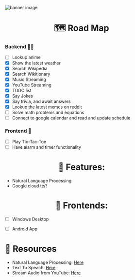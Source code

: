 ![banner image](resources/README/github%20banner%20image.png)


 <h1 align="center">🗺️ Road Map</h1>
   
### Backend 👨‍💻
   - [ ] Lookup anime
   - [x] Show the latest weather
   - [x] Search Wikipedia
   - [x] Search Wikitionary
   - [x] Music Streaming
   - [x] YouTube Streaming
   - [x] TODO list
   - [x] Say Jokes
   - [x] Say trivia, and await answers
   - [x] Lookup the latest memes on reddit
   - [ ] Solve math problems and equations
   - [ ] Connect to google calendar and read and update schedule 

### Frontend 💄
   - [ ] Play Tic-Tac-Toe
   - [ ] Have alarm and timer functionality

 <h1 align="center">🔧 Features:</h1>
 
 - Natural Language Processing
 - Google cloud tts?


<h1 align="center">💄 Frontends:</h1>
 
 - [ ] Windows Desktop
 - [ ] Android App


<h1>🔎 Resources</h1>

  - Natural Language Processing: <a href="https://realpython.com/nltk-nlp-python/">Here</a>
  - Text To Speach: <a href="https://cloud.google.com/text-to-speech/">Here</a>
  - Stream Audio from YouTube: <a href="https://stackoverflow.com/questions/49354232/how-to-stream-audio-from-a-youtube-url-in-python-without-download/49354406#49354406">Here</a>

